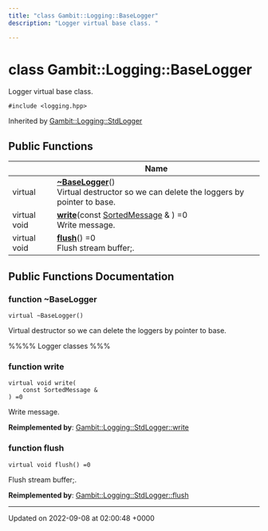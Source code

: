 ```yaml
---
title: "class Gambit::Logging::BaseLogger"
description: "Logger virtual base class. "

---
```


# class Gambit::Logging::BaseLogger



Logger virtual base class. 


`#include <logging.hpp>`

Inherited by [Gambit::Logging::StdLogger](/documentation/code/classes/classgambit_1_1logging_1_1stdlogger/)

## Public Functions

|                | Name           |
| -------------- | -------------- |
| virtual | **[~BaseLogger](/documentation/code/classes/classgambit_1_1logging_1_1baselogger/#function-gambitloggingbaselogger-baselogger)**()<br>Virtual destructor so we can delete the loggers by pointer to base.  |
| virtual void | **[write](/documentation/code/classes/classgambit_1_1logging_1_1baselogger/#function-gambitloggingbaselogger-write)**(const [SortedMessage](/documentation/code/classes/structgambit_1_1logging_1_1sortedmessage/) & ) =0<br>Write message.  |
| virtual void | **[flush](/documentation/code/classes/classgambit_1_1logging_1_1baselogger/#function-gambitloggingbaselogger-flush)**() =0<br>Flush stream buffer;.  |

## Public Functions Documentation

### function ~BaseLogger

```
virtual ~BaseLogger()
```

Virtual destructor so we can delete the loggers by pointer to base. 

%%%% Logger classes %%% 


### function write

```
virtual void write(
    const SortedMessage & 
) =0
```

Write message. 

**Reimplemented by**: [Gambit::Logging::StdLogger::write](/documentation/code/classes/classgambit_1_1logging_1_1stdlogger/#function-gambitloggingstdlogger-write)


### function flush

```
virtual void flush() =0
```

Flush stream buffer;. 

**Reimplemented by**: [Gambit::Logging::StdLogger::flush](/documentation/code/classes/classgambit_1_1logging_1_1stdlogger/#function-gambitloggingstdlogger-flush)


-------------------------------

Updated on 2022-09-08 at 02:00:48 +0000